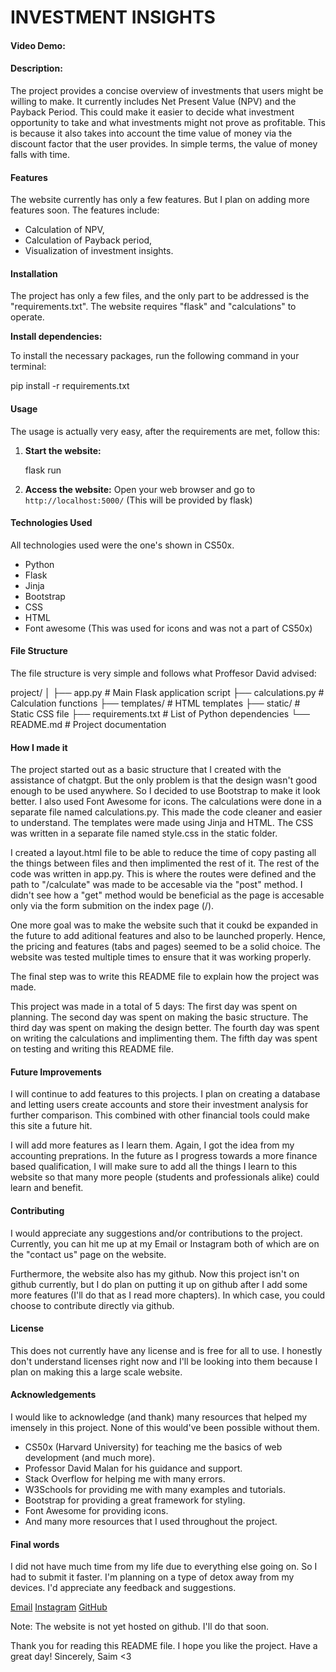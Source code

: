 # INVESTMENT INSIGHTS
#### Video Demo:  <URL HERE>
#### Description:

The project provides a concise overview of investments that users might be willing to make. It currently includes Net Present Value (NPV) and the Payback Period. This could make it easier to decide what investment opportunity to take and what investments might not prove as profitable. This is because it also takes into account the time value of money via the discount factor that the user provides. In simple terms, the value of money falls with time.

#### Features

The website currently has only a few features. But I plan on adding more features soon.
The features include:
- Calculation of NPV,
- Calculation of Payback period,
- Visualization of investment insights.

#### Installation

The project has only a few files, and the only part to be addressed is the "requirements.txt".
The website requires "flask" and "calculations" to operate.


**Install dependencies:**

To install the necessary packages, run the following command in your terminal:

   pip install -r requirements.txt


#### Usage

The usage is actually very easy, after the requirements are met, follow this:

1. **Start the website:**

   flask run

2. **Access the website:**
   Open your web browser and go to `http://localhost:5000/`
   (This will be provided by flask)

#### Technologies Used

All technologies used were the one's shown in CS50x.
- Python
- Flask
- Jinja
- Bootstrap
- CSS
- HTML
- Font awesome (This was used for icons and was not a part of CS50x)

#### File Structure

The file structure is very simple and follows what Proffesor David advised:

project/
│
├── app.py            # Main Flask application script
├── calculations.py   # Calculation functions
├── templates/        # HTML templates
├── static/           # Static CSS file
├── requirements.txt  # List of Python dependencies
└── README.md         # Project documentation

#### How I made it

The project started out as a basic structure that I created with the assistance of chatgpt. But the only problem is that the design wasn't good enough to be used anywhere.
So I decided to use Bootstrap to make it look better. I also used Font Awesome for icons.
The calculations were done in a separate file named calculations.py. This made the code cleaner and easier to understand.
The templates were made using Jinja and HTML. The CSS was written in a separate file named style.css in the static folder.

I created a layout.html file to be able to reduce the time of copy pasting all the things between files and then implimented the rest of it.
The rest of the code was written in app.py. This is where the routes were defined and the path to 
"/calculate" was made to be accesable via the "post" method. I didn't see how a "get" method would be beneficial as the page is accesable only via the form submition on the index page (/).

One more goal was to make the website such that it coukd be expanded in the future to add aditional features and also to be launched properly. Hence, the pricing and features (tabs and pages) seemed to be a solid choice.
The website was tested multiple times to ensure that it was working properly.

The final step was to write this README file to explain how the project was made.

This project was made in a total of 5 days: 
The first day was spent on planning. 
The second day was spent on making the basic structure.
The third day was spent on making the design better.
The fourth day was spent on writing the calculations and implimenting them.
The fifth day was spent on testing and writing this README file.

#### Future Improvements

I will continue to add features to this projects. I plan on creating a database and letting users create accounts and store their investment analysis for further comparison. This combined with other financial tools could make this site a future hit.

I will add more features as I learn them. Again, I got the idea from my accounting preprations. In the future as I progress towards a more finance based qualification, I will make sure to add all the things I learn to this website so that many more people (students and professionals alike) could learn and benefit.

#### Contributing

I would appreciate any suggestions and/or contributions to the project. Currently, you can hit me up at my Email or Instagram both of which are on the "contact us" page on the website.

Furthermore, the website also has my github. Now this project isn't on github currently, but I do plan on putting it up on github after I add some more features (I'll do that as I read more chapters). In which case, you could choose to contribute directly via github.

#### License

This does not currently have any license and is free for all to use. I honestly don't understand licenses right now and I'll be looking into them because I plan on making this a large scale website.

#### Acknowledgements

I would like to acknowledge (and thank) many resources that helped my imensely in this project.
None of this would've been possible without them.
- CS50x (Harvard University) for teaching me the basics of web development (and much more).
- Professor David Malan for his guidance and support.
- Stack Overflow for helping me with many errors.
- W3Schools for providing me with many examples and tutorials.
- Bootstrap for providing a great framework for styling.
- Font Awesome for providing icons.
- And many more resources that I used throughout the project.

#### Final words


I did not have much time from my life due to everything else going on. So I had to submit it faster. I'm planning on a type of detox away from my devices. I'd appreciate any feedback and suggestions.

[Email](mailto:msaimbutt799@gmail.com)
[Instagram](https://www.instagram.com/saimbutt799/)
[GitHub](https://github.com/Saimbutt799)

Note: The website is not yet hosted on github. I'll do that soon.

Thank you for reading this README file.
I hope you like the project.
Have a great day!
Sincerely,
Saim <3
